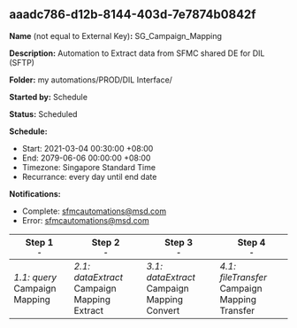 ## aaadc786-d12b-8144-403d-7e7874b0842f

**Name** (not equal to External Key)**:** SG_Campaign_Mapping

**Description:** Automation to Extract data from SFMC shared DE for DIL (SFTP)

**Folder:** my automations/PROD/DIL Interface/

**Started by:** Schedule

**Status:** Scheduled

**Schedule:**

* Start: 2021-03-04 00:30:00 +08:00
* End: 2079-06-06 00:00:00 +08:00
* Timezone: Singapore Standard Time
* Recurrance: every day until end date

**Notifications:**

* Complete: sfmcautomations@msd.com
* Error: sfmcautomations@msd.com

| Step 1<br>_<small>-</small>_ | Step 2<br>_<small>-</small>_ | Step 3<br>_<small>-</small>_ | Step 4<br>_<small>-</small>_ |
| --- | --- | --- | --- |
| _1.1: query_<br>Campaign Mapping | _2.1: dataExtract_<br>Campaign Mapping Extract | _3.1: dataExtract_<br>Campaign Mapping Convert | _4.1: fileTransfer_<br>Campaign Mapping Transfer |
